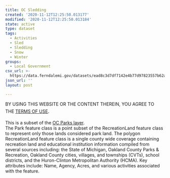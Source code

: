 ```yaml
---
title: OC Sledding
created: '2020-11-12T12:25:50.013177'
modified: '2020-11-12T12:25:50.013184'
state: active
type: dataset
tags:
  - Activities
  - Sled
  - Sledding
  - Snow
  - Winter
groups:
  - Local Government
csv_url: >-
  https://data.ferndalemi.gov/datasets/ead8c3d7df7142e4b77d97823557b62a_14.csv?outSR=%7B%22latestWkid%22%3A3857%2C%22wkid%22%3A102100%7D
json_url: ''
layout: post

---
```

<div>BY USING THIS WEBSITE OR THE CONTENT THEREIN, YOU AGREE TO THE <u><a href='https://www.oakgov.com/open-data-terms'>TERMS OF USE</a></u><span style='font-family: &quot;Avenir Next W01&quot;, &quot;Avenir Next W00&quot;, &quot;Avenir Next&quot;, Avenir, &quot;Helvetica Neue&quot;, Helvetica, Arial, sans-serif; font-size: 17px;'>. </span><br /></div><div><br /></div><div>This is a subset of the <a href='https://oakgov.maps.arcgis.com/home/item.html?id=e2f3e8a164024f6b82198f25c27ea7bc' target='_blank'>OC Parks layer</a>. </div>The Park feature class is a point subset of the RecreationLand feature class to represent only those lands considered park land. The polygon RecreationLand feature class is a single county wide coverage containing recreation land and educational institution information compiled from several sources including: the State of Michigan, Oakland County Parks &amp; Recreation, Oakland County cities, villages, and townships (CVTs), school districts, and the Huron-Clinton Metropolitan Authority (HCMA). Key attributes include: Name, Agency, Acres, and various activities associated with the feature.

